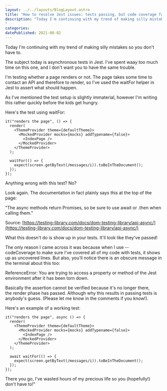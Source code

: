 ```yaml
---
layout: ../../layouts/BlogLayout.astro
title: "How to resolve Jest issues: tests passing, but code coverage fails! - Delicious Reverie"
description: "Today I'm continuing with my trend of making silly mistakes so you don't have to. The subject today is asynchronous tests in Jest. I've spent too much time on this one, and I don't want you to have the same trouble!
"
categories:
datePublished: 2021-08-02
---
```

Today I'm continuing with my trend of making silly mistakes so you don't have to.

The subject today is asynchronous tests in Jest. I've spent waay too much time on this one, and I don't want you to have the same trouble.

I'm testing whether a page renders or not. The page takes some time to contact an API and therefore to render, so I've used the waitFor helper in Jest to assert what should happen.

As I've mentioned the test setup is slightly immaterial, however I'm writing this rather quickly before the kids get hungry.

Here's the test using waitFor:

```
it("renders the page", () => {
  render(
    <ThemeProvider theme={defaultTheme}>
      <MockedProvider mocks={mocks} addTypename={false}>
        <IndexPage />
      </MockedProvider>
    </ThemeProvider>
  );

  waitFor(() => {
    expect(screen.getByText(/messages/i)).toBeInTheDocument();
  });
});
```

Anything wrong with this test? No?

Look again. The documentation in fact plainly says this at the top of the page:

"The async methods return Promises, so be sure to use await or .then when calling them."

Source: [https://testing-library.com/docs/dom-testing-library/api-async/](https://testing-library.com/docs/dom-testing-library/api-async/)

What this doesn't do is show up in your tests. It'll look like they've passed!

The only reason I came across it was because when I use \--codeCoverage to make sure I've covered all of my code with tests, it shows up as uncovered lines. But also, you'll notice there is an obscure message in the terminal about this too:

ReferenceError: You are trying to access a property or method of the Jest environment after it has been torn down.

Basically the assertion cannot be verified because it's no longer there, the render phase has passed. Although why this results in passing tests is anybody's guess. (Please let me know in the comments if you know!).

Here's an example of a working test:

```
it("renders the page", async () => {
  render(
    <ThemeProvider theme={defaultTheme}>
      <MockedProvider mocks={mocks} addTypename={false}>
        <IndexPage />
      </MockedProvider>
    </ThemeProvider>
  );

  await waitFor(() => {
    expect(screen.getByText(/messages/i)).toBeInTheDocument();
  });
});
```

There you go, I've wasted hours of my precious life so you (hopefully!) don't have to!"